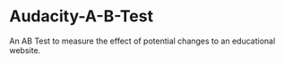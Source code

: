 # Audacity-A-B-Test
An AB Test to measure the effect of potential changes to an educational website.
